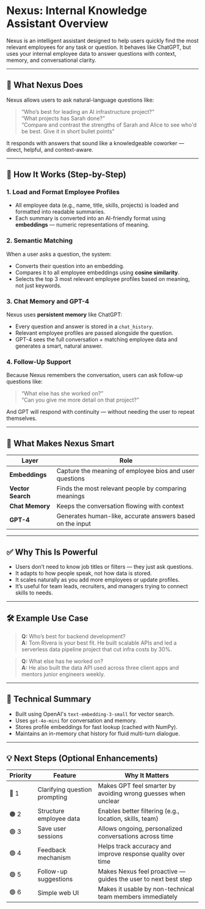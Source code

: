 # Nexus: Internal Knowledge Assistant Overview

Nexus is an intelligent assistant designed to help users quickly find the most relevant employees for any task or question. It behaves like ChatGPT, but uses your internal employee data to answer questions with context, memory, and conversational clarity.

---

## 🧠 What Nexus Does
Nexus allows users to ask natural-language questions like:

> “Who’s best for leading an AI infrastructure project?”  
> “What projects has Sarah done?”  
> “Compare and contrast the strengths of Sarah and Alice to see who'd be best. Give it in short bullet points”

It responds with answers that sound like a knowledgeable coworker — direct, helpful, and context-aware.

---

## 🧩 How It Works (Step-by-Step)

### 1. Load and Format Employee Profiles
- All employee data (e.g., name, title, skills, projects) is loaded and formatted into readable summaries.
- Each summary is converted into an AI-friendly format using **embeddings** — numeric representations of meaning.

### 2. Semantic Matching
When a user asks a question, the system:
- Converts their question into an embedding.
- Compares it to all employee embeddings using **cosine similarity**.
- Selects the top 3 most relevant employee profiles based on meaning, not just keywords.

### 3. Chat Memory and GPT-4
Nexus uses **persistent memory** like ChatGPT:
- Every question and answer is stored in a `chat_history`.
- Relevant employee profiles are passed alongside the question.
- GPT-4 sees the full conversation + matching employee data and generates a smart, natural answer.

### 4. Follow-Up Support
Because Nexus remembers the conversation, users can ask follow-up questions like:
> “What else has she worked on?”  
> “Can you give me more detail on that project?”  

And GPT will respond with continuity — without needing the user to repeat themselves.

---

## 🤖 What Makes Nexus Smart

| Layer | Role |
|-------|------|
| **Embeddings** | Capture the meaning of employee bios and user questions |
| **Vector Search** | Finds the most relevant people by comparing meanings |
| **Chat Memory** | Keeps the conversation flowing with context |
| **GPT-4** | Generates human-like, accurate answers based on the input |

---

## ✅ Why This Is Powerful

- Users don’t need to know job titles or filters — they just ask questions.
- It adapts to how people speak, not how data is stored.
- It scales naturally as you add more employees or update profiles.
- It’s useful for team leads, recruiters, and managers trying to connect skills to needs.

---

## 🛠 Example Use Case

> **Q:** Who’s best for backend development?  
> **A:** Tom Rivera is your best fit. He built scalable APIs and led a serverless data pipeline project that cut infra costs by 30%.

> **Q:** What else has he worked on?  
> **A:** He also built the data API used across three client apps and mentors junior engineers weekly.

---

## 🧪 Technical Summary

- Built using OpenAI's `text-embedding-3-small` for vector search.
- Uses `gpt-4o-mini` for conversation and memory.
- Stores profile embeddings for fast lookup (cached with NumPy).
- Maintains an in-memory chat history for fluid multi-turn dialogue.

---

## 💡 Next Steps (Optional Enhancements)

| Priority | Feature                     | Why It Matters                                                  |
|----------|-----------------------------|------------------------------------------------------------------|
| 🔴 1     | Clarifying question prompting | Makes GPT feel smarter by avoiding wrong guesses when unclear    |
| 🟠 2     | Structure employee data       | Enables better filtering (e.g., location, skills, team)          |
| 🟢 3     | Save user sessions            | Allows ongoing, personalized conversations across time           |
| 🟢 4     | Feedback mechanism            | Helps track accuracy and improve response quality over time      |
| 🟢 5     | Follow-up suggestions         | Makes Nexus feel proactive — guides the user to next best step   |
| 🟢 6     | Simple web UI                 | Makes it usable by non-technical team members immediately        |
